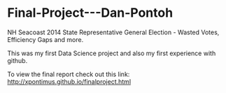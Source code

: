# Final-Project---Dan-Pontoh
NH Seacoast 2014 State Representative General Election - Wasted Votes, Efficiency Gaps and more.

This was my first Data Science project and also my first experience with github. 

To view the final report check out this link: http://xpontimus.github.io/finalproject.html
